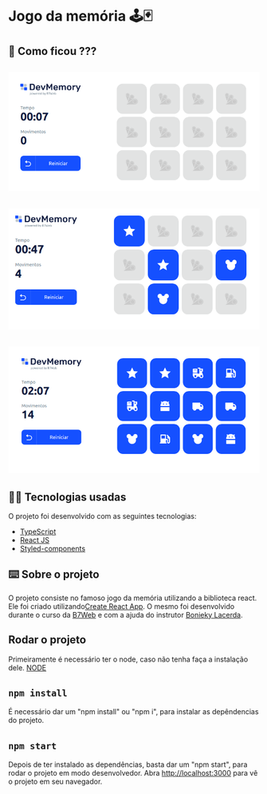 # Jogo da memória 🕹️🃏

## 👀 Como ficou ???

<img src="./img/memoria1.png" width="600px"></img>
----------
<img src="./img/memoria2.png" width="600px"></img>
----------
<img src="./img/memoria.png" width="600px"></img>
----------

## 🧑‍💻 Tecnologias usadas

O projeto foi desenvolvido com as seguintes tecnologias:
- [TypeScript](https://www.typescriptlang.org/)
- [React JS](https://pt-br.reactjs.org/)
- [Styled-components](https://styled-components.com/)

## ⌨️ Sobre o projeto

O projeto consiste no famoso jogo da memória utilizando a biblioteca react. Ele foi criado utilizando[Create React App](https://github.com/facebook/create-react-app). O mesmo foi desenvolvido durante o curso da [B7Web](https://b7web.com.br/fullstack/?ref=I24108426I) e com a ajuda do instrutor [Bonieky Lacerda](https://www.instagram.com/bonieky/).

## Rodar o projeto

Primeiramente é necessário ter o node, caso não tenha faça a instalação dele. [NODE](https://nodejs.org/en/download/) 

## `npm install`

É necessário dar um "npm install" ou "npm i", para instalar as depêndencias do projeto.

## `npm start`

Depois de ter instalado as dependências, basta dar um "npm start", para rodar o projeto em modo desenvolvedor. Abra [http://localhost:3000](http://localhost:3000) para vê o projeto em seu navegador.
